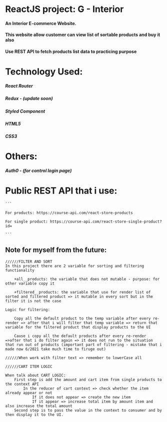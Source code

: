 # ReactJS project: G - Interior

#### An Interior E-commerce Website.

#### This website allow customer can view list of sortable products and buy it also

#### Use REST API to fetch products list data to practicing purpose

# Technology Used:

##### React Router

##### Redux - (update soon)

##### Styled Component

##### HTML5

##### CSS3

# Others:

##### Auth0 - (for control login page)


# Public REST API that i use:

    ```

    For products: https://course-api.com/react-store-products

    For single product: https://course-api.com/react-store-single-product?id=

    ```

## Note for myself from the future:

    //////FILTER AND SORT
    In this project there are 2 variable for sorting and filtering functionality

        +all__products: the variable that does not mutable - purpose: for other variable copy it

        +filtered__products: the variable that use for render list of sorted and filtered product => it mutable in every sort but in the filter it is not the case

    Logic for filtering:

        Copy all the default product to the temp variable after every re-render => after that i will filter that temp variable => return that variable for the filtered product that display products to the UI

        Cause i copy all the default products after every re-render =>after that i do filter again => it does not run to the situation that run out of products (important part of filtering - mistake that i made now 6/2021 take much time to firuge out)

    //////When work with filter text => remember to lowerCase all

    //////CART ITEM LOGIC

    When talk about CART LOGIC:
        First step is add the amount and cart item from single products to the context API
            In the reducer of cart context => check whether the item already appear or not
                If it does not appear => create the new item
                If it appear => increase total item by amount item and also increase the total amount
        Second step is to pass the value in the context to consumer and by then display it to the UI.
